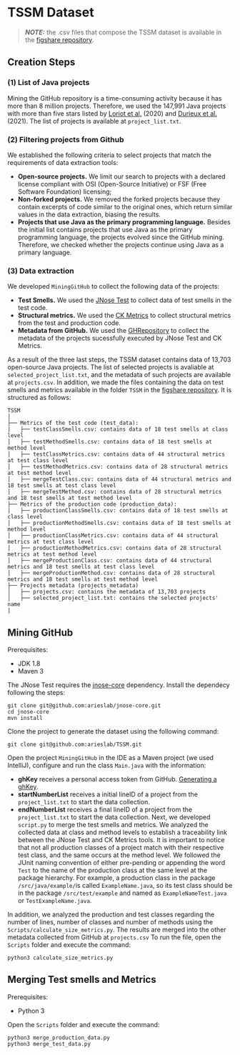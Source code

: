 # TSSM Dataset

> **_NOTE:_** the .csv files that compose the TSSM dataset is available in the [figshare repository](https://figshare.com/s/eee9374e35d9463cf1ff).

## Creation Steps

### (1) List of Java projects
Mining the GitHub repository is a time-consuming activity because it has more than 8 million projects. Therefore, we used the 147,991 Java projects with more than five stars listed by [Loriot et al.](https://arxiv.org/abs/1904.01754) (2020) and [Durieux et al.](https://arxiv.org/abs/2103.09672) (2021). The list of projects is available at ```project_list.txt```. 

### (2) Filtering projects from Github
We established the following criteria to select projects that match the requirements of data extraction tools:
* **Open-source projects.** We limit our search to projects with a declared license
compliant with OSI (Open-Source Initiative) or FSF (Free Software Foundation) licensing;
* **Non-forked projects.** We removed the forked projects because they contain excerpts of code similar to the original ones, which return similar values in the data extraction, biasing the results.
* **Projects that use Java as the primary programming language.** Besides the initial list contains projects that use Java as the primary programming language, the projects evolved since the GitHub mining. Therefore, we checked whether the projects continue using Java as a primary language. 


### (3) Data extraction
We developed `MiningGitHub` to collect the following data of the projects:
* **Test Smells.** We used the [JNose Test](https://jnosetest.github.io/) to collect data of test smells in the test code. 
* **Structural metrics.** We used the [CK Metrics](https://github.com/mauricioaniche/ck) to collect structural metrics from the test and production code.
* **Metadata from GitHub.** We used the [GHRepository](https://github-api.kohsuke.org/apidocs/index.html) to collect the metadata of the projects sucessfully executed by JNose Test and CK Metrics. 

As a result of the three last steps, the TSSM dataset contains data of 13,703 open-source Java projects. The list of selected projects is avaliable at ```selected_project_list.txt```, and the metadata of such projects are available at ```projects.csv```.  In addition, we made the files containing the data on test smells and metrics available in the folder ```TSSM``` in the [figshare repository](https://figshare.com/s/eee9374e35d9463cf1ff). It is structured as follows:

```
TSSM
│
├── Metrics of the test code (test_data): 
|   ├── testClassSmells.csv: contains data of 18 test smells at class level
│   ├── testMethodSmells.csv: contains data of 18 test smells at method level
│   ├── testClassMetrics.csv: contains data of 44 structural metrics at test class level
│   ├── testMethodMetrics.csv: contains data of 28 structural metrics at test method level 
│   ├── mergeTestClass.csv: contains data of 44 structural metrics and 18 test smells at test class level
│   ├── mergeTestMethod.csv: contains data of 28 structural metrics and 18 test smells at test method level 
├── Metrics of the production code (production_data): 
|   ├── productionClassSmells.csv: contains data of 18 test smells at class level
│   ├── productionMethodSmells.csv: contains data of 18 test smells at method level
│   ├── productionClassMetrics.csv: contains data of 44 structural metrics at test class level
│   ├── productionMethodMetrics.csv: contains data of 28 structural metrics at test method level 
│   ├── mergeProductionClass.csv: contains data of 44 structural metrics and 18 test smells at test class level
│   ├── mergeProductionMethod.csv: contains data of 28 structural metrics and 18 test smells at test method level 
├── Projects metadata (projects_metadata)
│   ├── projects.csv: contains the metadata of 13,703 projects
│   ├── selected_project_list.txt: contains the selected projects' name  
|
```

## Mining GitHub 

Prerequisites:
 - JDK 1.8 
 - Maven 3 

The JNose Test requires the [jnose-core](https://github.com/tassiovirginio/jnose-core) dependency. Install the dependecy following the steps: 

```shell
git clone git@github.com:arieslab/jnose-core.git
cd jnose-core
mvn install
```
Clone the project to generate the dataset using the following command:

```shell
git clone git@github.com:arieslab/TSSM.git
```

Open the project ```MiningGitHub``` in the IDE as a Maven project (we used IntelliJ), configure and run the class ```Main.java``` with the information:
* **ghKey** receives a personal access token from GitHub. [Generating a ghKey](https://github.com/settings/tokens).
* **startNumberList** receives a initial lineID of a project from the ```project_list.txt``` to start the data collection. 
* **endNumberList** receives a final lineID of a project from the ```project_list.txt``` to start the data collection. 
Next, we developed `script.py` to merge the test smells and metrics. We analyzed the collected data at class and method levels to establish a traceability link between the JNose Test and CK Metrics tools. It is important to notice that not all production classes of a project match with their respective test class, and the same occurs at the method level. We followed the JUnit naming convention of either pre-pending or appending the word ``Test`` to the name of the production class at the same level at the package hierarchy. For example, a production class in the package ``/src/java/example/``is called ``ExampleName.java``, so its test class should be in the package ``/src/test/example`` and named as ``ExampleNameTest.java`` or ``TestExampleName.java``.

In addition, we analyzed the production and test classes regarding the number of lines, number of classes and number of methods using the ```Scripts/calculate_size_metrics.py```. The results are merged into the other metadata collected from GitHub at ```projects.csv``` To run the file, open the ```Scripts``` folder and execute the command:
```shell
python3 calculate_size_metrics.py
```


## Merging Test smells and Metrics

Prerequisites:
 - Python 3

Open the ```Scripts``` folder and execute the command:
```shell
python3 merge_production_data.py
python3 merge_test_data.py
```
